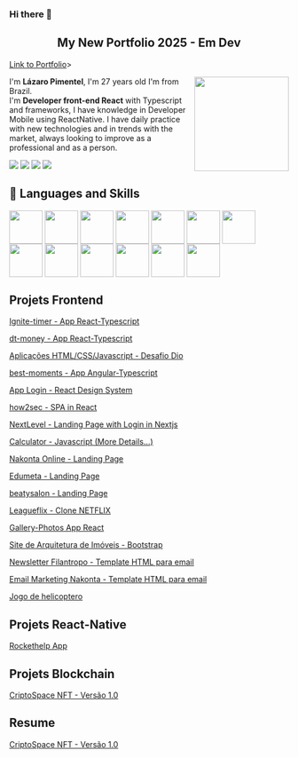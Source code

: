 
### Hi there 👋

<div>
 <h2 align="center">My New Portfolio 2025 - Em Dev</h2>
 <p><a href="https://lazarodevsalvador.netlify.app/">Link to Portfolio</a>></p>
</div>


<div>
 <p align = "left">
  <img height="170em" src= "https://github-readme-stats.vercel.app/api?username=Drlazinho&show_icons=true&theme=tokyonight" align = "right">
    I'm <strong>Lázaro Pimentel</strong>, I'm 27 years old I'm from Brazil. <br>
    I'm <strong>Developer front-end React</strong> with Typescript and frameworks, I have knowledge in Developer Mobile using ReactNative. I have daily practice with new technologies and in trends with the market, always looking to improve as a professional and as a person. 
    <br>
</p> 
 
</div>


<p align="left">
        
  <a href="mailto: lazbonfim@hotmail.com" target="_blank" alt="Gmail">
  <img src="https://img.shields.io/badge/Microsoft_Outlook-0078D4?style=for-the-badge&logo=microsoft-outlook&logoColor=white" /></a>

  <a href="mailto: lazbonfim1@gmail.com" target="_blank" alt="Gmail">
  <img src="https://img.shields.io/badge/Gmail-D14836?style=for-the-badge&logo=gmail&logoColor=white" /></a>

  <a href="https://www.linkedin.com/in/lazarobonfim/" target="_blank" alt="Linkedin">
  <img src="https://img.shields.io/badge/LinkedIn-0077B5?style=for-the-badge&logo=linkedin&logoColor=white" /></a>

  <a href="tel: +55 71 992938275" target="_blank" alt="WhatsApp">
  <img src="https://img.shields.io/badge/WhatsApp-25D366?style=for-the-badge&logo=whatsapp&logoColor=white"/></a>
</p>  
<h2>🚀 Languages and Skills </h2>
<div>
    <img src="https://cdn.jsdelivr.net/gh/devicons/devicon/icons/javascript/javascript-original.svg" align = "center" heigth="50" width="60">
     <img src="https://cdn.jsdelivr.net/gh/devicons/devicon/icons/typescript/typescript-original.svg" align = "center" heigth="50" width="60">
    <img src="https://cdn.jsdelivr.net/gh/devicons/devicon/icons/html5/html5-original.svg" align = "center" heigth="50" width="60">
    <img src="https://cdn.jsdelivr.net/gh/devicons/devicon/icons/css3/css3-original.svg" align = "center" heigth="50" width="60">
     <img src="https://cdn.jsdelivr.net/gh/devicons/devicon/icons/bootstrap/bootstrap-plain-wordmark.svg" align = "center" heigth="50" width="60">
 <!--   <img src="https://cdn.jsdelivr.net/gh/devicons/devicon/icons/kotlin/kotlin-original.svg" align = "center" heigth="50" width="60"> -->
    <img src="https://cdn.jsdelivr.net/gh/devicons/devicon/icons/android/android-original.svg" align = "center" heigth="50" width="60">
    <img src="https://cdn.jsdelivr.net/gh/devicons/devicon/icons/nodejs/nodejs-original.svg" align = "center" heigth="50" width="60">
    <img src="https://cdn.jsdelivr.net/gh/devicons/devicon/icons/react/react-original-wordmark.svg" align = "center" heigth="50" width="60">
    <img src="https://cdn.jsdelivr.net/gh/devicons/devicon/icons/sass/sass-original.svg" align = "center" heigth="50" width="60">
<!--     <img src="https://cdn.jsdelivr.net/gh/devicons/devicon/icons/docker/docker-plain-wordmark.svg" align = "center" heigth="50" width="60"> -->
<!--     <img src="https://cdn.jsdelivr.net/gh/devicons/devicon/icons/vuejs/vuejs-original-wordmark.svg" align = "center" heigth="50" width="60"/> -->
    <img src="https://cdn.jsdelivr.net/gh/devicons/devicon/icons/git/git-plain-wordmark.svg" align = "center" heigth="50" width="60"/>
      <img src="https://cdn.jsdelivr.net/gh/devicons/devicon/icons/solidity/solidity-original.svg" align = "center" heigth="50" width="60"/>
            <img src="https://cdn.jsdelivr.net/gh/devicons/devicon/icons/solidity/solidity-original.svg" align = "center" heigth="50" width="60"/>
    <img src="https://www.vectorlogo.zone/logos/sqlite/sqlite-ar21.svg" align = "center" heigth="50" width="60"/>
<!--     <img src="https://cdn.jsdelivr.net/gh/devicons/devicon/icons/mysql/mysql-original-wordmark.svg" align = "center" heigth="50" width="60">
  -->
</div>

<!-- ## Codes

[![Top Langs](https://github-readme-stats.vercel.app/api/top-langs/?username=Drlazinho&layout=compact)](https://github.com/anuraghazra/github-readme-stats)
-->
## Projets Frontend

<a href="https://github.com/Drlazinho/ignite-timer">Ignite-timer - App React-Typescript</a>

<a href="https://github.com/Drlazinho/dt-money">dt-money - App React-Typescript</a>

<a href="https://github.com/Drlazinho/Desafios-Frontend-DIO">Aplicações HTML/CSS/Javascript - Desafio Dio</a>

<a href="https://github.com/Drlazinho/best-moments">best-moments - App Angular-Typescript</a>

<a href="https://github.com/Drlazinho/react-design-system">App Login - React Design System</a>

<a href="https://how2sec.com.br/">how2sec - SPA in React</a>

<a href="https://plantoes.nextlevel.app.br/login">NextLevel - Landing Page with Login in Nextjs</a>

<a href="https://calculadora-gama-academy.vercel.app/">Calculator - Javascript</a><a href="https://github.com/Drlazinho/Calculadora-GamaAcademy"> (More Details...)</a>

<a href="http://nakonta.online/">Nakonta Online - Landing Page</a>

<a href="https://edumeta.netlify.app/">Edumeta - Landing Page</a>

<a href="https://drlazinho-beatysalon.netlify.app/">beatysalon - Landing Page</a>

<a href="https://leagueflix.netlify.app/">Leagueflix - Clone NETFLIX</a>

<a href="https://github.com/Drlazinho/gallery">Gallery-Photos App React</a>

<a href="https://dazzling-liskov-a5336a.netlify.app/">Site de Arquitetura de Imóveis - Bootstrap</a>

<a href="https://github.com/Drlazinho/mjml-newsletter-filantropo">Newsletter Filantropo -  Template HTML para email</a>

<a href="https://github.com/Drlazinho/email-nakonta">Email Marketing Nakonta -  Template HTML para email</a>

<a href="https://github.com/Drlazinho/spacewar-js">Jogo de helicoptero</a>


## Projets React-Native

<a href="https://github.com/Drlazinho/rockethelp/">Rockethelp App</a>

## Projets Blockchain

<a href="https://github.com/AldaMenezes/projeto_final#hardhat">CriptoSpace NFT - Versão 1.0
</a>


## Resume

<a href="https://github.com/AldaMenezes/projeto_final#hardhat">CriptoSpace NFT - Versão 1.0
</a>

<!--
    <img height="190em" src="https://github-readme-stats.vercel.app/api/top-langs/?username=Drlazinho&layout=compact">

**Drlazinho/Drlazinho** is a ✨ _special_ ✨ repository because its `README.md` (this file) appears on your GitHub profile.

Here are some ideas to get you started:

- 🔭 I’m currently working on ...
- 🌱 I’m currently learning ...
- 👯 I’m looking to collaborate on ...
- 🤔 I’m looking for help with ...
- 💬 Ask me about ...
- 📫 How to reach me: ...
- 😄 Pronouns: ...
- ⚡ Fun fact: ...
-->
